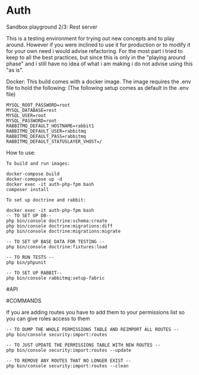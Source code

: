 # Auth

Sandbox playground 2/3: Rest server

This is a testing environment for trying out new concepts and to play around. However if you were inclined 
to use it for production or to modify it for your own need i would advise refactoring. For the most part i tried to keep to 
all the best practices, but since this is only in the "playing around phase" and i still have no idea of what i am making i do not 
advise using this "as is".


Docker: This build comes with a docker image. The image requires the .env file to hold the following:
(The following setup comes as default in the .env file)
``` 
MYSQL_ROOT_PASSWORD=root
MYSQL_DATABASE=rest
MYSQL_USER=root
MYSQL_PASSWORD=root
RABBITMQ_DEFAULT_HOSTNAME=rabbit1
RABBITMQ_DEFAULT_USER=rabbitmq
RABBITMQ_DEFAULT_PASS=rabbitmq
RABBITMQ_DEFAULT_STATUSLAYER_VHOST=/
```
How to use:

```
To build and run images:

docker-compose build
docker-comopose up -d
docker exec -it auth-php-fpm bash
composer install
```
```
To set up doctrine and rabbit:

docker exec -it auth-php-fpm bash
-- TO SET UP DB--
php bin/console doctrine:schema:create
php bin/console doctrine:migrations:diff
php bin/console doctrine:migrations:migrate

-- TO SET UP BASE DATA FOR TESTING --
php bin/console doctrine:fixtures:load

-- TO RUN TESTS --
php bin/phpunit

-- TO SET UP RABBIT--
php bin/console rabbitmq:setup-fabric
```

#API



#COMMANDS

If you are adding routes you have to add them to your permissions list so you can give roles access to them
```
-- TO DUMP THE WHOLE PERMISSIONS TABLE AND REIMPORT ALL ROUTES --
php bin/console security:import:routes

-- TO JUST UPDATE THE PERMISSIONS TABLE WITH NEW ROUTES --
php bin/console security:import:routes --update

-- TO REMOVE ANY ROUTES THAT NO LONGER EXIST --
php bin/console security:import:routes --clean
```




